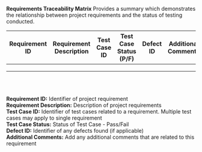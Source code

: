**Requirements Traceability Matrix**
Provides a summary which demonstrates the relationship between project requirements and the status of testing conducted. <br />

| Requirement ID  | Requirement Description | Test Case ID  | Test Case Status (P/F) | Defect ID | Additional Comments |
| ------------- | ------------- | ------------- | ------------- | ------------- | ------------- |
|  |  |   |  |  |  | 
|  |  |   |  |  |  |  
|  |  |   |  |  |  |  

<br /><br />

**Requirement ID:** Identifier of project requirement<br />
**Requirement Description:** Description of project requirements<br />
**Test Case ID:** Identifier of test cases related to a requirement. Multiple test cases may apply to single requirement<br />
**Test Case Status:** Status of Test Case - Pass/Fail<br />
**Defect ID:** Identifier of any defects found (if applicable)<br />
**Additional Comments:** Add any additional comments that are related to this requirement<br />